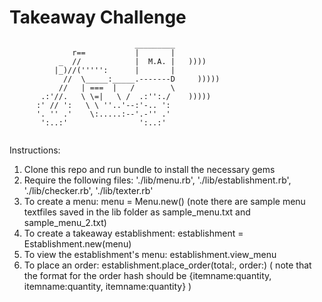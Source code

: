 Takeaway Challenge
==================
```
                            _________
              r==           |       |
           _  //            |  M.A. |   ))))
          |_)//(''''':      |       |
            //  \_____:_____.-------D     )))))
           //   | ===  |   /        \
       .:'//.   \ \=|   \ /  .:'':./    )))))
      :' // ':   \ \ ''..'--:'-.. ':
      '. '' .'    \:.....:--'.-'' .'
       ':..:'                ':..:'
 
 ```

Instructions:

1. Clone this repo and run bundle to install the necessary gems
2. Require the following files: './lib/menu.rb', './lib/establishment.rb', './lib/checker.rb', './lib/texter.rb'
3. To create a menu: menu = Menu.new(<path to textfile>) (note there are sample menu textfiles saved in the lib folder as sample_menu.txt and sample_menu_2.txt)
4. To create a takeaway establishment: establishment = Establishment.new(menu)
5. To view the establishment's menu: establishment.view_menu
6. To place an order: establishment.place_order(total:<total amount you will pay>, order:<order hash>) ( note that the format for the order hash should be {itemname:quantity, itemname:quantity, itemname:quantity} )
